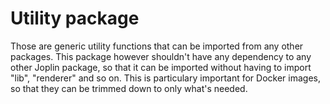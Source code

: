 # Utility package

Those are generic utility functions that can be imported from any other packages. This package however shouldn't have any dependency to any other Joplin package, so that it can be imported without having to import "lib", "renderer" and so on. This is particulary important for Docker images, so that they can be trimmed down to only what's needed.